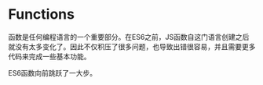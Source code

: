 # Functions

函数是任何编程语言的一个重要部分。在ES6之前，JS函数自这门语言创建之后就没有太多变化了。因此不仅积压了很多问题，也导致出错很容易，并且需要更多代码来完成一些基本功能。

ES6函数向前跳跃了一大步。

